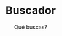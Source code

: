 ---
layout: search
title: Buscador
permalink: /buscador/
subtitle: "Qué buscas?"
feature-img: "assets/img/pexels/search-map.jpeg"
icon: "fa-search"
---